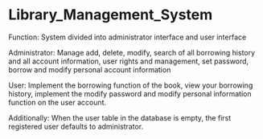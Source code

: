 # Library_Management_System
<p>Function: System divided into administrator interface and user interface

Administrator: Manage add, delete, modify, search of all borrowing history and all account information, user rights and management, set password, borrow and modify personal account information

User: Implement the borrowing function of the book, view your borrowing history, implement the modify password and modify personal information function on the user account.

Additionally: When the user table in the database is empty, the first registered user defaults to administrator.</p>
